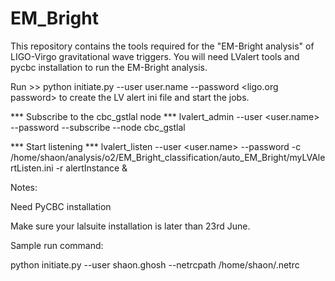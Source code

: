 # EM_Bright
This repository contains the tools required for the "EM-Bright analysis" of LIGO-Virgo gravitational wave triggers. You will need LValert tools and pycbc installation to run the EM-Bright analysis.

Run >> python initiate.py --user user.name --password <ligo.org password>
to create the LV alert ini file and start the jobs.

*** Subscribe to the cbc_gstlal node ***
lvalert_admin --user <user.name> --password <your password> --subscribe --node cbc_gstlal

*** Start listening ***
lvalert_listen --user <user.name> --password <your password> -c /home/shaon/analysis/o2/EM_Bright_classification/auto_EM_Bright/myLVAlertListen.ini -r alertInstance & 

Notes: 

Need PyCBC installation 

Make sure your lalsuite installation is later than 23rd June.


Sample run command:

python initiate.py --user shaon.ghosh --netrcpath /home/shaon/.netrc



